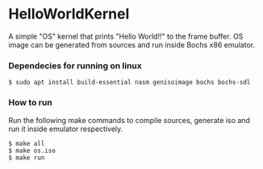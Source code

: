 # HelloWorldKernel
 A simple "OS" kernel that prints "Hello World!!" to the frame buffer. OS image can be generated from sources and run inside Bochs x86 emulator.
 
 ### Dependecies for running on linux
 ```
 $ sudo apt install build-essential nasm genisoimage bochs bochs-sdl
 ```
 ### How to run
 Run the following make commands to compile sources, generate iso and run it inside emulator respectively.
 ```
 $ make all
 $ make os.iso
 $ make run
 ```
 
